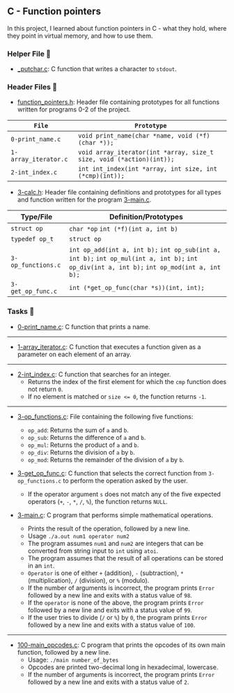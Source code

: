 ## C - Function pointers

In this project, I learned about function pointers in C - what they hold, where they point in virtual memory, and how to use them.

### Helper File 🙌
* [_putchar.c](https://github.com/KimberlyPeters/alx-low_level_programming/blob/master/0x0F-function_pointers/_putchar.c): C function that writes a character to ```stdout```.

### Header Files 📁

* [function_pointers.h](https://github.com/KimberlyPeters/alx-low_level_programming/blob/master/0x0F-function_pointers/function_pointers.h): Header file containing prototypes for all functions written for programs 0-2 of the project.


| 	```File```    	    |				 ```Prototype``` 				        |
| ------------------------- | --------------------------------------------------------------------------------- |
| ```0-print_name.c```      | ```void print_name(char *name, void (*f)(char *));```  				|
| ```1-array_iterator.c```  | ```void array_iterator(int *array, size_t size, void (*action)(int));```  	|
| ```2-int_index.c```  	    | ```int int_index(int *array, int size, int (*cmp)(int));```		        |

* [3-calc.h](https://github.com/KimberlyPeters/alx-low_level_programming/blob/master/0x0F-function_pointers/3-calc.h): Header file containing definitions and prototypes for all types and function written for the program [3-main.c](https://github.com/KimberlyPeters/alx-low_level_programming/blob/master/0x0F-function_pointers/3-main.c).


| Type/File  | Definition/Prototypes |
| ------------- | ------------- |
| ```struct op```  | ```char *op``` ```int (*f)(int a, int b)```  |
| ```typedef op_t```  | ```struct op```    |
| ```3-op_functions.c```  | ```int op_add(int a, int b);``` ```int op_sub(int a, int b);``` ```int op_mul(int a, int b);``` ```int op_div(int a, int b);``` ```int op_mod(int a, int b);``` |
| ```3-get_op_func.c```  | ```int (*get_op_func(char *s))(int, int);```  |

### Tasks 📃

* [0-print_name.c](https://github.com/KimberlyPeters/alx-low_level_programming/blob/master/0x0F-function_pointers/0-print_name.c): C function that prints a name.
------------------------------------------------
* [1-array_iterator.c](https://github.com/KimberlyPeters/alx-low_level_programming/blob/master/0x0F-function_pointers/1-array_iterator.c): C function that executes a function given as a parameter on each element of an array.
--------------------------------------
* [2-int_index.c](https://github.com/KimberlyPeters/alx-low_level_programming/blob/master/0x0F-function_pointers/2-int_index.c): C function that searches for an integer.
	* Returns the index of the first element for which the ```cmp``` function does not return ```0```.
	* If no element is matched or ```size <= 0```, the function returns ```-1```.
-------------------------------------------
* [3-op_functions.c](https://github.com/KimberlyPeters/alx-low_level_programming/blob/master/0x0F-function_pointers/3-op_functions.c): File containing the following five functions:

	* ```op_add```: Returns the sum of ```a``` and ```b```.
	* ```op_sub```: Returns the difference of ```a``` and ```b```.
	* ```op_mul```: Returns the product of ```a``` and ```b```.
	* ```op_div```: Returns the division of ```a``` by ```b```.
	* ```op_mod```: Returns the remainder of the division of ```a``` by ```b```.

* [3-get_op_func.c](https://github.com/KimberlyPeters/alx-low_level_programming/blob/master/0x0F-function_pointers/3-get_op_func.c): C function that selects the correct function from ```3-op_functions.c``` to perform the operation asked by the user.

	* If the operator argument ```s``` does not match any of the five expected operators (```+```, ```-```, ```*```, ```/```, ```%```), the function returns ```NULL```.

* [3-main.c](https://github.com/KimberlyPeters/alx-low_level_programming/blob/master/0x0F-function_pointers/3-main.c): C program that performs simple mathematical operations.

	* Prints the result of the operation, followed by a new line.
	* Usage ```./a.out num1 operator num2```
	* The program assumes ```num1``` and ```num2``` are integers that can be converted from string input to ```int``` using ```atoi```.
	* The program assumes that the result of all operations can be stored in an ```int```.
	* ```Operator``` is one of either ```+``` (addition), ```-``` (subtraction), ```*``` (multiplication), ```/``` (division), or ```%``` (modulo).
	* If the number of arguments is incorrect, the program prints ```Error``` followed by a new line and exits with a status value of ```98```.
	* If the ```operator``` is none of the above, the program prints ```Error``` followed by a new line and exits with a status value of ```99```.
	* If the user tries to divide (```/``` or ```%```) by ```0```, the program prints ```Error``` followed by a new line and exits with a status value of ```100```.
------------------------------------------------------------------
* [100-main_opcodes.c](https://github.com/KimberlyPeters/alx-low_level_programming/blob/master/0x0F-function_pointers/100-main_opcodes.c): C program that prints the opcodes of its own main function, followed by a new line.
	* Usage: ```./main number_of_bytes```
	* Opcodes are printed two-decimal long in hexadecimal, lowercase.
	* If the number of arguments is incorrect, the program prints ```Error``` followed by a new line and exits with a status value of ```2```.
